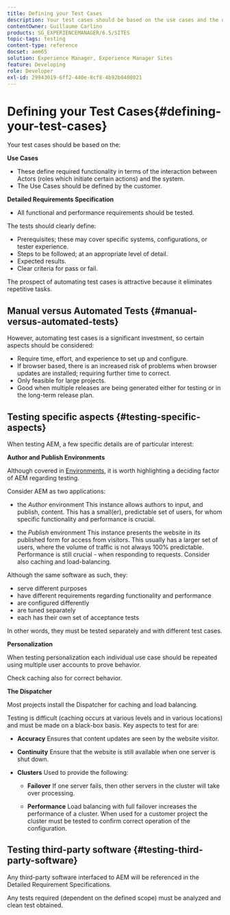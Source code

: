 ```yaml
---
title: Defining your Test Cases
description: Your test cases should be based on the use cases and the detailed requirements specification
contentOwner: Guillaume Carlino
products: SG_EXPERIENCEMANAGER/6.5/SITES
topic-tags: testing
content-type: reference
docset: aem65
solution: Experience Manager, Experience Manager Sites
feature: Developing
role: Developer
exl-id: 29943019-6ff2-440e-8cf8-4b92b0408021
---
```

# Defining your Test Cases{#defining-your-test-cases}

Your test cases should be based on the:

**Use Cases**

* These define required functionality in terms of the interaction between Actors (roles which initiate certain actions) and the system.
* The Use Cases should be defined by the customer.

**Detailed Requirements Specification**

* All functional and performance requirements should be tested.

The tests should clearly define:

* Prerequisites; these may cover specific systems, configurations, or tester experience.
* Steps to be followed; at an appropriate level of detail.
* Expected results.
* Clear criteria for pass or fail.

The prospect of automating test cases is attractive because it eliminates repetitive tasks.

## Manual versus Automated Tests {#manual-versus-automated-tests}

However, automating test cases is a significant investment, so certain aspects should be considered:

* Require time, effort, and experience to set up and configure.
* If browser based, there is an increased risk of problems when browser updates are installed; requiring further time to correct.
* Only feasible for large projects.
* Good when multiple releases are being generated either for testing or in the long-term release plan.

## Testing specific aspects {#testing-specific-aspects}

When testing AEM, a few specific details are of particular interest:

**Author and Publish Environments**

Although covered in [Environments](/help/sites-developing/the-basics.md#environments), it is worth highlighting a deciding factor of AEM regarding testing.

Consider AEM as two applications:

* the *Author* environment
  This instance allows authors to input, and publish, content.
  This has a small(er), predictable set of users, for whom specific functionality and performance is crucial.

* the *Publish* environment
  This instance presents the website in its published form for access from visitors.
  This usually has a larger set of users, where the volume of traffic is not always 100% predictable. Performance is still crucial - when responding to requests. Consider also caching and load-balancing.

Although the same software as such, they:

* serve different purposes
* have different requirements regarding functionality and performance
* are configured differently
* are tuned separately
* each has their own set of acceptance tests

In other words, they must be tested separately and with different test cases.

**Personalization**

When testing personalization each individual use case should be repeated using multiple user accounts to prove behavior.

Check caching also for correct behavior.

**The Dispatcher**

Most projects install the Dispatcher for caching and load balancing.

Testing is difficult (caching occurs at various levels and in various locations) and must be made on a black-box basis. Key aspects to test for are:

* **Accuracy**
  Ensures that content updates are seen by the website visitor.

* **Continuity**
  Ensure that the website is still available when one server is shut down.

* **Clusters**
  Used to provide the following:

    * **Failover**
      If one server fails, then other servers in the cluster will take over processing.

    * **Performance**
      Load balancing with full failover increases the performance of a cluster.
      When used for a customer project the cluster must be tested to confirm correct operation of the configuration.

## Testing third-party software {#testing-third-party-software}

Any third-party software interfaced to AEM will be referenced in the Detailed Requirement Specifications.

Any tests required (dependent on the defined scope) must be analyzed and clean test obtained.
